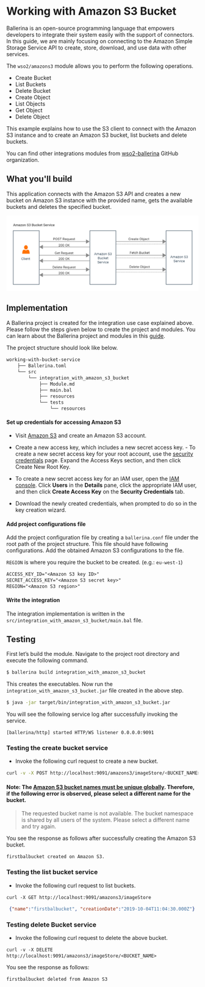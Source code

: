 # Working with Amazon S3 Bucket 

Ballerina is an open-source programming language that empowers developers to integrate their system easily with the 
support of connectors. In this guide, we are mainly focusing on connecting to the Amazon Simple Storage Service API to create, store, download, and use data with other services.  

The `wso2/amazons3` module allows you to perform the following operations.

- Create Bucket
- List Buckets
- Delete Bucket
- Create Object
- List Objects
- Get Object
- Delete Object

This example explains how to use the S3 client to connect with the Amazon S3 instance and to create an Amazon S3 bucket, list buckets and delete buckets.

You can find other integrations modules from [wso2-ballerina](https://github.com/wso2-ballerina) GitHub organization.

<!-- INCLUDE_MD: ../../../../../tutorial-prerequisites.md -->

## What you'll build

This application connects with the Amazon S3 API and creates a new bucket on Amazon S3 instance with the provided name, gets the available buckets and deletes the specified bucket.

![working with Amazon S3 Object service](../../../../../assets/img/amazon-s3-bucket-service.png)

## Implementation

A Ballerina project is created for the integration use case explained above. Please follow the steps given 
below to create the project and modules. You can learn about the Ballerina project and modules in this 
[guide](https://ei.docs.wso2.com/en/latest/ballerina-integrator/develop/using-modules/#creating-a-project).

<!-- INCLUDE_MD: ../../../../../create-project.md -->

The project structure should look like below.

```
working-with-bucket-service
    ├── Ballerina.toml
    └── src
        └── integration_with_amazon_s3_bucket
            ├── Module.md
            ├── main.bal
            ├── resources
            └── tests
                └── resources
```

#### Set up credentials for accessing Amazon S3

- Visit [Amazon S3](https://aws.amazon.com/s3/) and create an Amazon S3 account.

- Create a new access key, which includes a new secret access key.
        - To create a new secret access key for your root account, use the [security credentials](https://console.aws.amazon.com/iam/home?#security_credential) page. Expand the Access Keys section, and then click Create New Root Key.

-  To create a new secret access key for an IAM user, open the [IAM console](https://console.aws.amazon.com/iam/home?region=us-east-1#home). Click **Users** in the **Details** pane, click the appropriate IAM user, and then click **Create Access Key** on the **Security Credentials** tab.
- Download the newly created credentials, when prompted to do so in the key creation wizard.

#### Add project configurations file

Add the project configuration file by creating a `ballerina.conf` file under the root path of the project structure. 
This file should have following configurations. Add the obtained Amazon S3 configurations to the file. 

`REGION` is where you require the bucket to be created. (e.g.: `eu-west-1`)

```
ACCESS_KEY_ID="<Amazon S3 key ID>"
SECRET_ACCESS_KEY="<Amazon S3 secret key>"
REGION="<Amazon S3 region>"
```

#### Write the integration
The integration implementation is written in the `src/integration_with_amazon_s3_bucket/main.bal` file.

<!-- INCLUDE_CODE: src/integration_with_amazon_s3_bucket/main.bal -->

## Testing 

First let’s build the module. Navigate to the project root directory and execute the following command.

```bash
$ ballerina build integration_with_amazon_s3_bucket
```

This creates the executables. Now run the `integration_with_amazon_s3_bucket.jar` file created in the above step.

```bash
$ java -jar target/bin/integration_with_amazon_s3_bucket.jar
```

You will see the following service log after successfully invoking the service.

```log
[ballerina/http] started HTTP/WS listener 0.0.0.0:9091
```

### Testing the create bucket service 

- Invoke the following curl request to create a new bucket.
```bash
curl -v -X POST http://localhost:9091/amazons3/imageStore/<BUCKET_NAME>
```

#### Note: The [Amazon S3 bucket names must be unique globally](https://docs.aws.amazon.com/AmazonS3/latest/dev/BucketRestrictions.html#bucketnamingrules). Therefore, if the following error is observed, please select a different name for the bucket.

>The requested bucket name is not available. The bucket namespace is shared by all users of the system. Please select a different name and try again.

You see the response as follows after successfully creating the Amazon S3 bucket.
```
firstbalbucket created on Amazon S3.
```

### Testing the list bucket service 

- Invoke the following curl request to list buckets.
```
curl -X GET http://localhost:9091/amazons3/imageStore

```

```json
 {"name":"firstbalbucket", "creationDate":"2019-10-04T11:04:30.000Z"}
```

### Testing delete Bucket service

- Invoke the following curl request to delete the above bucket.
```
curl -v -X DELETE http://localhost:9091/amazons3/imageStore/<BUCKET_NAME>
```
You see the response as follows:
```
firstbalbucket deleted from Amazon S3
```

<!-- INCLUDE_MD: ../../../../../tutorial-get-the-code.md -->

<!-- INCLUDE_MD: ../../../../../next-steps.md -->